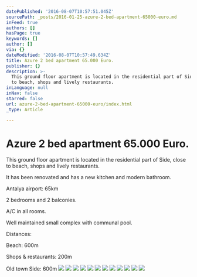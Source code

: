 ```yaml
---
datePublished: '2016-08-07T10:57:51.045Z'
sourcePath: _posts/2016-01-25-azure-2-bed-apartment-65000-euro.md
inFeed: true
authors: []
hasPage: true
keywords: []
author: []
via: {}
dateModified: '2016-08-07T10:57:49.634Z'
title: Azure 2 bed apartment 65.000 Euro.
publisher: {}
description: >-
  This ground floor apartment is located in the residential part of Side, close
  to beach, shops and lively restaurants.
inLanguage: null
inNav: false
starred: false
url: azure-2-bed-apartment-65000-euro/index.html
_type: Article

---
```

# Azure 2 bed apartment 65.000 Euro.

This ground floor apartment is located in the residential part of Side, close to beach, shops and lively restaurants.

It has been renovated and has a new kitchen and modern bathroom.

Antalya airport: 65km

2 bedrooms and 2 balconies.

A/C in all rooms.

Well maintained small complex with communal pool.

Distances:

Beach: 600m

Shops & restaurants: 200m

Old town Side: 600m
![](https://s3-us-west-2.amazonaws.com/the-grid-img/p/ecfd95f25d27ed1dc7084756ce4a0d4bfdc62d3f.jpg)
![](https://s3-us-west-2.amazonaws.com/the-grid-img/p/65af6fccbcc1bed694e7177c6661fa9cfb5304e5.jpg)
![](https://s3-us-west-2.amazonaws.com/the-grid-img/p/35e2c62d11f12655d5d3c2d59216a027345acc67.jpg)
![](https://s3-us-west-2.amazonaws.com/the-grid-img/p/a4ef0c2ef30f513c4dc6d7c49dc4dcb79ae0beda.jpg)
![](https://s3-us-west-2.amazonaws.com/the-grid-img/p/252ae1765e2bcdac81216de52dbb82d24011fd11.jpg)
![](https://s3-us-west-2.amazonaws.com/the-grid-img/p/52bfac9ab97782bfe1e8d2c9c0995aa8e1f05db0.jpg)
![](https://s3-us-west-2.amazonaws.com/the-grid-img/p/170d7d37516a9faf9f9025b14fb7de7abea60384.jpg)
![](https://s3-us-west-2.amazonaws.com/the-grid-img/p/22206c78cc4df558e537d2ab865c84bd47220bc0.jpg)
![](https://s3-us-west-2.amazonaws.com/the-grid-img/p/848eb9e74f58e3d43cce90e90702c08bd9239d46.jpg)
![](https://s3-us-west-2.amazonaws.com/the-grid-img/p/8a6152b682fe668c5d63e63b9efeb819c78036c6.jpg)
![](https://s3-us-west-2.amazonaws.com/the-grid-img/p/2873ed25b80fff52b8f88e00683f2a6e99693daf.jpg)
![](https://s3-us-west-2.amazonaws.com/the-grid-img/p/0cdcbda9b83481f62e8bc289a8a7b6b4be512d71.jpg)